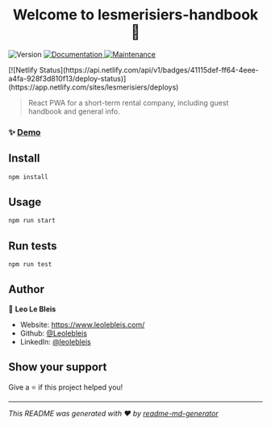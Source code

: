 <h1 align="center">Welcome to lesmerisiers-handbook 👋</h1>
<p>
  <img alt="Version" src="https://img.shields.io/badge/version-0.1.0-blue.svg?cacheSeconds=2592000" />
  <a href="https://github.com/Leolebleis/lesmerisiers-pwa#readme" target="_blank">
    <img alt="Documentation" src="https://img.shields.io/badge/documentation-yes-brightgreen.svg" />
  </a>
  <a href="https://github.com/Leolebleis/lesmerisiers-pwa/graphs/commit-activity" target="_blank">
    <img alt="Maintenance" src="https://img.shields.io/badge/Maintained%3F-yes-green.svg" />
  </a>
</p>
[![Netlify Status](https://api.netlify.com/api/v1/badges/41115def-ff64-4eee-a4fa-928f3d810f13/deploy-status)](https://app.netlify.com/sites/lesmerisiers/deploys)

> React PWA for a short-term rental company, including guest handbook and general info.

### ✨ [Demo](https://lesmerisiers.netlify.app/)

## Install

```sh
npm install
```

## Usage

```sh
npm run start
```

## Run tests

```sh
npm run test
```

## Author

👤 **Leo Le Bleis**

* Website: https://www.leolebleis.com/
* Github: [@Leolebleis](https://github.com/Leolebleis)
* LinkedIn: [@leolebleis](https://linkedin.com/in/leolebleis)

## Show your support

Give a ⭐️ if this project helped you!

***
_This README was generated with ❤️ by [readme-md-generator](https://github.com/kefranabg/readme-md-generator)_